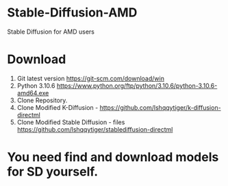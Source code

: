 # Stable-Diffusion-AMD
Stable Diffusion for AMD users

# Download
1. Git latest version https://git-scm.com/download/win
2. Python 3.10.6 https://www.python.org/ftp/python/3.10.6/python-3.10.6-amd64.exe
3. Clone Repository.
4. Clone Modified K-Diffusion - https://github.com/lshqqytiger/k-diffusion-directml
5. Clone Modified Stable Diffusion - files https://github.com/lshqqytiger/stablediffusion-directml
# You need find and download models for SD yourself.
